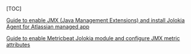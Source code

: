 [TOC]

[Guide to enable JMX (Java Management Extensions) and install Jolokia Agent for Atlassian managed app](./jira-configuration-guide.md)

[Guide to enable Metricbeat Jolokia module and configure JMX metric attributes](./metricbeat-jolokia-module-configuration-guide.md)

